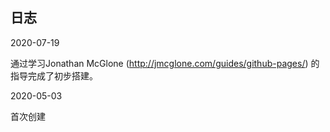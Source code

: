 ## 日志

2020-07-19

通过学习Jonathan McGlone (http://jmcglone.com/guides/github-pages/) 的指导完成了初步搭建。 
 
 2020-05-03
 
 首次创建
